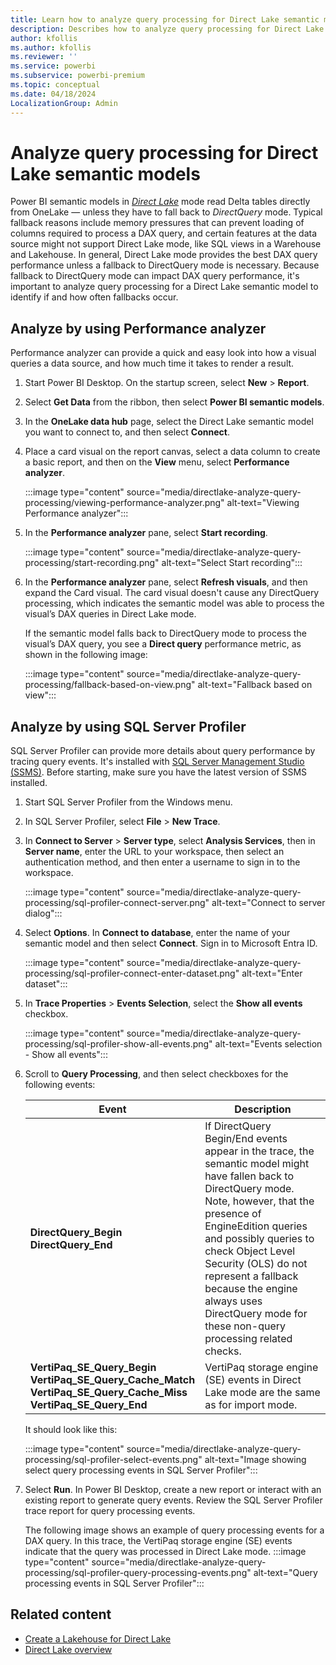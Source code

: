 ```yaml
---
title: Learn how to analyze query processing for Direct Lake semantic models
description: Describes how to analyze query processing for Direct Lake semantic models.
author: kfollis
ms.author: kfollis
ms.reviewer: ''
ms.service: powerbi
ms.subservice: powerbi-premium
ms.topic: conceptual
ms.date: 04/18/2024
LocalizationGroup: Admin
---
```

# Analyze query processing for Direct Lake semantic models

Power BI semantic models in [*Direct Lake*](directlake-overview.md) mode read Delta tables directly from OneLake — unless they have to fall back to *DirectQuery* mode. Typical fallback reasons include memory pressures that can prevent loading of columns required to process a DAX query, and certain features at the data source might not support Direct Lake mode, like SQL views in a Warehouse and Lakehouse. In general, Direct Lake mode provides the best DAX query performance unless a fallback to DirectQuery mode is necessary. Because fallback to DirectQuery mode can impact DAX query performance, it's important to analyze query processing for a Direct Lake semantic model to identify if and how often fallbacks occur.

## Analyze by using Performance analyzer

Performance analyzer can provide a quick and easy look into how a visual queries a data source, and how much time it takes to render a result.

1. Start Power BI Desktop. On the startup screen, select **New** > **Report**.

1. Select **Get Data** from the ribbon, then select **Power BI semantic models**.

1. In the **OneLake data hub** page, select the Direct Lake semantic model you want to connect to, and then select **Connect**.

1. Place a card visual on the report canvas, select a data column to create a basic report, and then on the **View** menu, select **Performance analyzer**.

    :::image type="content" source="media/directlake-analyze-query-processing/viewing-performance-analyzer.png" alt-text="Viewing Performance analyzer":::

1. In the **Performance analyzer** pane, select **Start recording**.

    :::image type="content" source="media/directlake-analyze-query-processing/start-recording.png" alt-text="Select Start recording":::

1. In the **Performance analyzer** pane, select **Refresh visuals**, and then expand the Card visual. The card visual doesn't cause any DirectQuery processing, which indicates the semantic model was able to process the visual’s DAX queries in Direct Lake mode.

    If the semantic model falls back to DirectQuery mode to process the visual’s DAX query, you see a **Direct query** performance metric, as shown in the following image:

    :::image type="content" source="media/directlake-analyze-query-processing/fallback-based-on-view.png" alt-text="Fallback based on view":::

## Analyze by using SQL Server Profiler

SQL Server Profiler can provide more details about query performance by tracing query events. It's installed with [SQL Server Management Studio (SSMS)](/sql/ssms/download-sql-server-management-studio-ssms). Before starting, make sure you have the latest version of SSMS installed.

1. Start SQL Server Profiler from the Windows menu.

1. In SQL Server Profiler, select **File** > **New Trace**.

1. In **Connect to Server** > **Server type**, select **Analysis Services**, then in **Server name**, enter the URL to your workspace, then select an authentication method, and then enter a username to sign in to the workspace.

    :::image type="content" source="media/directlake-analyze-query-processing/sql-profiler-connect-server.png" alt-text="Connect to server dialog":::

1. Select **Options**. In **Connect to database**, enter the name of your semantic model and then select **Connect**. Sign in to Microsoft Entra ID.

    :::image type="content" source="media/directlake-analyze-query-processing/sql-profiler-connect-enter-dataset.png" alt-text="Enter dataset":::

1. In **Trace Properties** > **Events Selection**, select the **Show all events** checkbox.

    :::image type="content" source="media/directlake-analyze-query-processing/sql-profiler-show-all-events.png" alt-text="Events selection - Show all events":::

1. Scroll to **Query Processing**, and then select checkboxes for the following events:

    |Event  |Description  |
    |---------|---------|
    |**DirectQuery_Begin**</BR>**DirectQuery_End**     |   If DirectQuery Begin/End events appear in the trace, the semantic model might have fallen back to DirectQuery mode. Note, however, that the presence of EngineEdition queries and possibly queries to check Object Level Security (OLS) do not represent a fallback because the engine always uses DirectQuery mode for these non-query processing related checks.        |
    |**VertiPaq_SE_Query_Begin**</BR> **VertiPaq_SE_Query_Cache_Match**</BR> **VertiPaq_SE_Query_Cache_Miss**</BR> **VertiPaq_SE_Query_End**     |  VertiPaq storage engine (SE) events in Direct Lake mode are the same as for import mode.      |

    It should look like this:

    :::image type="content" source="media/directlake-analyze-query-processing/sql-profiler-select-events.png" alt-text="Image showing select query processing events in SQL Server Profiler":::

1. Select **Run**. In Power BI Desktop, create a new report or interact with an existing report to generate query events. Review the SQL Server Profiler trace report for query processing events.

    The following image shows an example of query processing events for a DAX query. In this trace, the VertiPaq storage engine (SE) events indicate that the query was processed in Direct Lake mode.
    :::image type="content" source="media/directlake-analyze-query-processing/sql-profiler-query-processing-events.png" alt-text="Query processing events in SQL Server Profiler":::

## Related content

- [Create a Lakehouse for Direct Lake](directlake-create-lakehouse.md)  
- [Direct Lake overview](directlake-overview.md)
